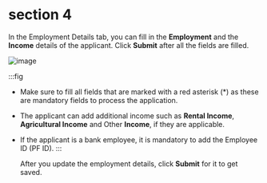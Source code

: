 # section 4

In the Employment Details tab, you can fill in the **Employment** and the **Income** details of the applicant. Click **Submit** after all the fields are filled.

![image](./image/fig28.png)

:::fig

- Make sure to fill all fields that are marked with a red asterisk (\*) as these are mandatory fields to process the application.
- The applicant can add additional income such as **Rental Income**, **Agricultural Income** and Other **Income**, if they are applicable.
- If the applicant is a bank employee, it is mandatory to add the Employee ID (PF ID).
  :::

  After you update the employment details, click **Submit** for it to get saved.
